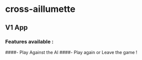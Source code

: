 # cross-aillumette

## V1 App

### Features available :

####- Play Against the AI
####- Play again or Leave the game !
